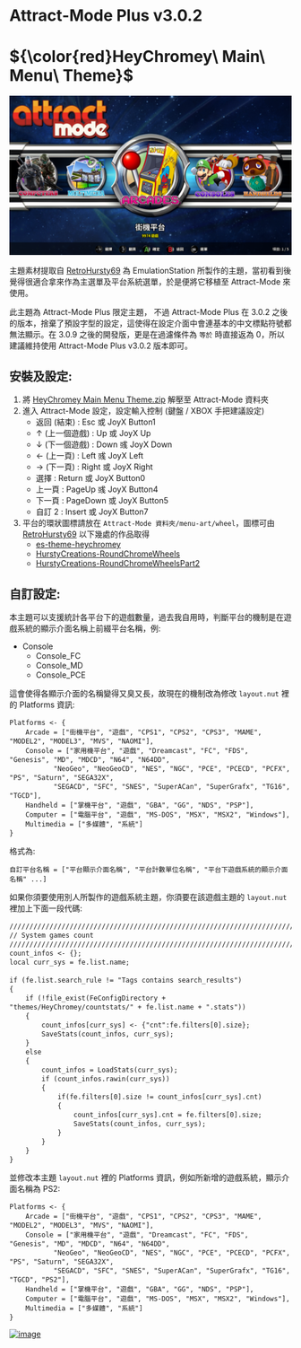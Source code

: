 # Attract-Mode Plus v3.0.2
# ${\color{red}HeyChromey\ Main\ Menu\ Theme}$
![image](HeyChromey%20Main%20Menu%20Theme.png)

主題素材提取自 [RetroHursty69](https://github.com/RetroHursty69) 為 EmulationStation 所製作的主題，當初看到後覺得很適合拿來作為主選單及平台系統選單，於是便將它移植至 Attract-Mode 來使用。

此主題為 Attract-Mode Plus 限定主題， 不過 Attract-Mode Plus 在 3.0.2 之後的版本，捨棄了預設字型的設定，這使得在設定介面中會連基本的中文標點符號都無法顯示。在 3.0.9 之後的開發版，更是在過濾條件為 `等於` 時直接返為 0，所以建議維持使用 Attract-Mode Plus v3.0.2 版本即可。

## 安裝及設定:
1. 將 [HeyChromey Main Menu Theme.zip](HeyChromey%20Main%20Menu%20Theme.zip) 解壓至 Attract-Mode 資料夾
2. 進入 Attract-Mode 設定，設定輸入控制 (鍵盤 / XBOX 手把建議設定)
   - 返回 (結束) : Esc 或 JoyX Button1
   - ↑ (上一個遊戲) : Up 或 JoyX Up
   - ↓ (下一個遊戲) : Down 彧 JoyX Down
   - ← (上一頁) : Left 彧 JoyX Left
   - → (下一頁) : Right 或 JoyX Right
   - 選擇 : Return 或 JoyX Button0
   - 上一頁 : PageUp 彧 JoyX Button4
   - 下一頁 : PageDown 或 JoyX Button5
   - 自訂 2 : Insert 或 JoyX Button7
3. 平台的環狀圖標請放在 `Attract-Mode 資料夾/menu-art/wheel`，圖標可由 [RetroHursty69](https://github.com/RetroHursty69) 以下幾處的作品取得
   - [es-theme-heychromey](https://github.com/RetroHursty69/es-theme-heychromey)
   - [HurstyCreations-RoundChromeWheels](https://github.com/RetroHursty69/HurstyCreations-RoundChromeWheels)
   - [HurstyCreations-RoundChromeWheelsPart2](https://github.com/RetroHursty69/HurstyCreations-RoundChromeWheelsPart2)

## 自訂設定:
本主題可以支援統計各平台下的遊戲數量，過去我自用時，判斷平台的機制是在遊戲系統的顯示介面名稱上前綴平台名稱，例:
- Console
  - Console_FC
  - Console_MD
  - Console_PCE

這會使得各顯示介面的名稱變得又臭又長，故現在的機制改為修改 `layout.nut` 裡的 Platforms 資訊:

```
Platforms <- {
	Arcade = ["街機平台", "遊戲", "CPS1", "CPS2", "CPS3", "MAME", "MODEL2", "MODEL3", "MVS", "NAOMI"],
	Console = ["家用機平台", "遊戲", "Dreamcast", "FC", "FDS", "Genesis", "MD", "MDCD", "N64", "N64DD",
		   "NeoGeo", "NeoGeoCD", "NES", "NGC", "PCE", "PCECD", "PCFX", "PS", "Saturn", "SEGA32X",
		   "SEGACD", "SFC", "SNES", "SuperACan", "SuperGrafx", "TG16", "TGCD"],
	Handheld = ["掌機平台", "遊戲", "GBA", "GG", "NDS", "PSP"],
	Computer = ["電腦平台", "遊戲", "MS-DOS", "MSX", "MSX2", "Windows"],
	Multimedia = ["多媒體", "系統"]
}
```

格式為:

```
自訂平台名稱 = ["平台顯示介面名稱", "平台計數單位名稱", "平台下遊戲系統的顯示介面名稱" ...]
```

如果你須要使用別人所製作的遊戲系統主題，你須要在該遊戲主題的 `layout.nut` 裡加上下面一段代碼:

```
/////////////////////////////////////////////////////////////////////////////////
// System games count
/////////////////////////////////////////////////////////////////////////////////
count_infos <- {};
local curr_sys = fe.list.name;

if (fe.list.search_rule != "Tags contains search_results")
{
	if (!file_exist(FeConfigDirectory + "themes/HeyChromey/countstats/" + fe.list.name + ".stats")) 
	{
		count_infos[curr_sys] <- {"cnt":fe.filters[0].size};
		SaveStats(count_infos, curr_sys);
	}
	else
	{
		count_infos = LoadStats(curr_sys);
		if (count_infos.rawin(curr_sys))
		{
			if(fe.filters[0].size != count_infos[curr_sys].cnt)
			{
				count_infos[curr_sys].cnt = fe.filters[0].size;
				SaveStats(count_infos, curr_sys);
			}
		}
	}
}
```

並修改本主題 `layout.nut` 裡的 Platforms 資訊，例如所新增的遊戲系統，顯示介面名稱為 PS2:

```
Platforms <- {
	Arcade = ["街機平台", "遊戲", "CPS1", "CPS2", "CPS3", "MAME", "MODEL2", "MODEL3", "MVS", "NAOMI"],
	Console = ["家用機平台", "遊戲", "Dreamcast", "FC", "FDS", "Genesis", "MD", "MDCD", "N64", "N64DD",
		   "NeoGeo", "NeoGeoCD", "NES", "NGC", "PCE", "PCECD", "PCFX", "PS", "Saturn", "SEGA32X",
		   "SEGACD", "SFC", "SNES", "SuperACan", "SuperGrafx", "TG16", "TGCD", "PS2"],
	Handheld = ["掌機平台", "遊戲", "GBA", "GG", "NDS", "PSP"],
	Computer = ["電腦平台", "遊戲", "MS-DOS", "MSX", "MSX2", "Windows"],
	Multimedia = ["多媒體", "系統"]
}
```


[![image](https://img.youtube.com/vi/LLE53MMjNOs/0.jpg)](https://www.youtube.com/watch?v=LLE53MMjNOs)

